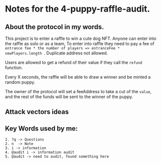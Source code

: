 # Notes for the 4-puppy-raffle-audit.

## About the protocol in my words.

This project is to enter a raffle to win a cute dog NFT.
Anyone can enter into the raffle as solo or as a team, To enter into raffle they need to pay a fee of `entrance fee * the number of players => entranceFee * newPlayers.length `. Duplicate address not allowed. 

Users are allowed to get a refund of their value if they call the `refund` function.

Every X seconds, the raffle will be able to draw a winner and be minted a random puppy.

The owner of the protocol will set a feeAddress to take a cut of the `value`, and the rest of the funds will be sent to the winner of the puppy.

## Attack vectors ideas



## Key Words used by me:
    1. ?q -> Questions
    2. n  -> Note
    3. i -> information
    4. @audit i -> information audit
    5. @audit -> need to audit, found something here
